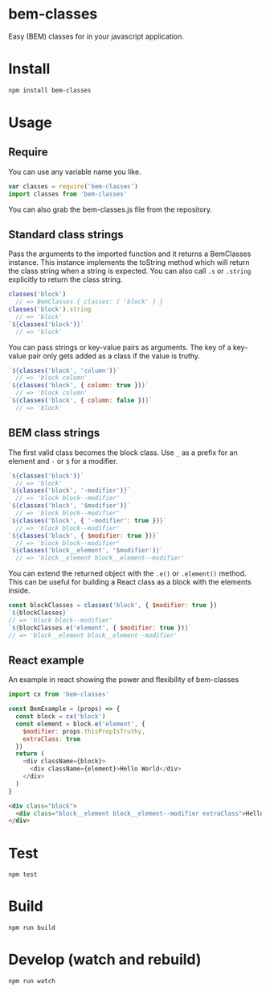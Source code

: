# bem-classes
Easy (BEM) classes for in your javascript application.

# Install
```bash
npm install bem-classes
```

# Usage

## Require
You can use any variable name you like.
```js
var classes = require('bem-classes')
import classes from 'bem-classes'
```
You can also grab the bem-classes.js file from the repository.

## Standard class strings
Pass the arguments to the imported function and it returns a BemClasses instance.
This instance implements the toString method which will return the class string when a string is expected.
You can also call `.s` or `.string` explicitly to return the class string.
```js
classes('block')
  // => BemClasses { classes: [ 'block' ] }
classes('block').string
  // => 'block'
`${classes('block')}`
  // => 'block'
```

You can pass strings or key-value pairs as arguments. The key of a key-value pair only gets added as a class if the value is truthy.
```js
`${classes('block', 'column')}`
  // => 'block column'
`${classes('block', { column: true })}`
  // => 'block column'
`${classes('block', { column: false })}`
  // => 'block'      
```

## BEM class strings
The first valid class becomes the block class.
Use `_` as a prefix for an element and `-` or `$` for a modifier.
```js
`${classes('block')}`
  // => 'block'
`${classes('block', '-modifier')}`
  // => 'block block--modifier'
`${classes('block', '$modifier')}`
  // => 'block block--modifier'
`${classes('block', { '-modifier': true })}`
  // => 'block block--modifier'
`${classes('block', { $modifier: true })}`
  // => 'block block--modifier'
`${classes('block__element', '$modifier')}`
  // => 'block__element block__element--modifier'  
```
You can extend the returned object with the `.e()` or `.element()` method. This can be useful for building a React class as a block with the elements inside.

```js
const blockClasses = classes('block', { $modifier: true })
`${blockClasses}`
// => 'block block--modifier'
`${blockClasses.e('element', { $modifier: true })}`
// => 'block__element block__element--modifier'
```

## React example
An example in react showing the power and flexibility of bem-classes
```js
import cx from 'bem-classes'

const BemExample = (props) => {
  const block = cx('block')
  const element = block.e('element', {
    $modifier: props.thisPropIsTruthy,
    extraClass: true
  })
  return (
    <div className={block}>
      <div className={element}>Hello World</div>
    </div>
  )
}
```

```html
<div class="block">
  <div class="block__element block__element--modifier extraClass">Hello World</div>
</div>
```

# Test
```
npm test
```

# Build
```
npm run build
```

# Develop (watch and rebuild)
```
npm run watch
```
